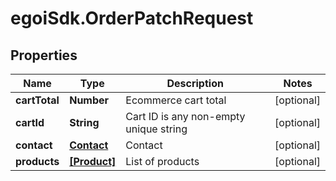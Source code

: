 # egoiSdk.OrderPatchRequest

## Properties
Name | Type | Description | Notes
------------ | ------------- | ------------- | -------------
**cartTotal** | **Number** | Ecommerce cart total | [optional] 
**cartId** | **String** | Cart ID is any non-empty unique string | [optional] 
**contact** | [**Contact**](.md) | Contact | [optional] 
**products** | [**[Product]**](Product.md) | List of products | [optional] 


